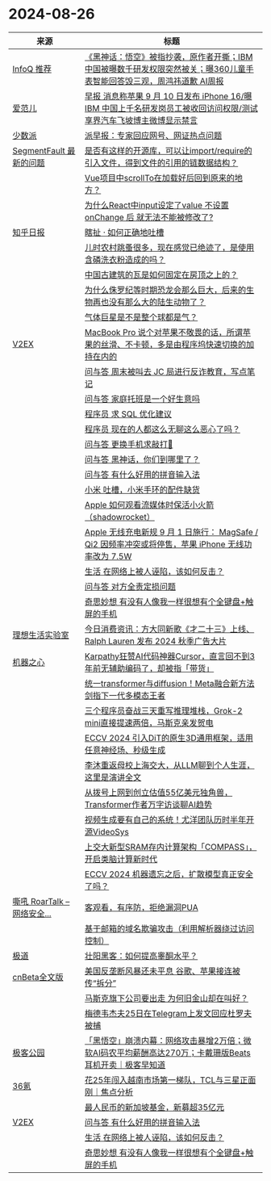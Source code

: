 ﻿# 2024-08-26

|来源|标题|
|---|---|
|[InfoQ 推荐](https://rsshub.app/infoq/recommend)|[《黑神话：悟空》被指抄袭，原作者开撕；IBM中国被曝数千研发权限突然被关；曝360儿童手表智能回答毁三观，周鸿祎道歉 AI周报](https://www.infoq.cn/article/l3qfHs68zB3dAxYvQrqa)|
|[爱范儿](https://www.ifanr.com/feed)|[早报 消息称苹果 9 月 10 日发布 iPhone 16/曝 IBM 中国上千名研发岗员工被收回访问权限/测试享界汽车飞坡博主微博显示禁言](https://www.ifanr.com/1597274?utm_source=rss&utm_medium=rss&utm_campaign=)|
|[少数派](https://sspai.com/feed)|[派早报：专家回应网号、网证热点问题](https://sspai.com/post/91788)|
|[SegmentFault 最新的问题](https://segmentfault.com/feeds/questions)|[是否有这样的开源库，可以让import/require的引入文件，得到文件的引用的链数据结构？](https://segmentfault.com/q/1010000045206720)|
||[Vue项目中scrollTo在加载好后回到原来的地方？](https://segmentfault.com/q/1010000045206336)|
||[为什么React中input设定了value 不设置onChange 后 就无法不能被修改了?](https://segmentfault.com/q/1010000045206166)|
|[知乎日报](https://feedx.net/rss/zhihudaily.xml)|[瞎扯 · 如何正确地吐槽](https://daily.zhihu.com/story/9774942)|
||[儿时农村跳蚤很多，现在感觉已绝迹了，是使用含磷洗衣粉造成的吗？](https://daily.zhihu.com/story/9774922)|
||[中国古建筑的瓦是如何固定在房顶之上的？](https://daily.zhihu.com/story/9774930)|
||[为什么侏罗纪等时期恐龙会那么巨大，后来的生物再也没有那么大的陆生动物了？](https://daily.zhihu.com/story/9774940)|
||[气体巨星是不是整个球都是气？](https://daily.zhihu.com/story/9774920)|
|[V2EX](https://www.v2ex.com/index.xml)|[ MacBook Pro 说个对苹果不敬畏的话，所谓苹果的丝滑、不卡顿，多是由程序坞快速切换的加持在内的](https://www.v2ex.com/t/1067753#reply12)|
||[ 问与答 周末被叫去 JC 局进行反诈教育，写点笔记](https://www.v2ex.com/t/1067747#reply43)|
||[ 问与答 家庭托班是一个好生意吗](https://www.v2ex.com/t/1067742#reply13)|
||[ 程序员 求 SQL 优化建议](https://www.v2ex.com/t/1067739#reply14)|
||[ 程序员 现在的人都这么无聊这么恶心了吗？](https://www.v2ex.com/t/1067737#reply17)|
||[ 问与答 更换手机求敲打🔨](https://www.v2ex.com/t/1067735#reply42)|
||[ 问与答 黑神话，你们到哪里了？](https://www.v2ex.com/t/1067731#reply76)|
||[ 问与答 有什么好用的拼音输入法](https://www.v2ex.com/t/1067722#reply20)|
||[ 小米 吐槽，小米手环的配件缺货](https://www.v2ex.com/t/1067721#reply12)|
||[ Apple 如何观看流媒体时保活小火箭（shadowrocket）](https://www.v2ex.com/t/1067720#reply12)|
||[ Apple 无线充电新规 9 月 1 日施行： MagSafe / Qi2 因频率冲突或将停售，苹果 iPhone 无线功率改为 7.5W](https://www.v2ex.com/t/1067716#reply32)|
||[ 生活 在网络上被人诬陷，该如何反击？](https://www.v2ex.com/t/1067715#reply28)|
||[ 问与答 对方全责定损问题](https://www.v2ex.com/t/1067713#reply18)|
||[ 奇思妙想 有没有人像我一样很想有个全键盘+触屏的手机](https://www.v2ex.com/t/1067709#reply37)|
|[理想生活实验室](http://www.toodaylab.com/feed)|[今日消费资讯：方大同新歌《才二十三》上线、Ralph Lauren 发布 2024 秋季广告大片](http://www.toodaylab.com/83010)|
|[机器之心](https://www.jiqizhixin.com/rss)|[Karpathy狂赞AI代码神器Cursor，直言回不到3年前无辅助编码了，却被指「带货」](https://www.jiqizhixin.com/articles/2024-08-26-9)|
||[统一transformer与diffusion！Meta融合新方法剑指下一代多模态王者](https://www.jiqizhixin.com/articles/2024-08-26-8)|
||[三个程序员奋战三天重写推理堆栈，Grok-2 mini直接提速两倍，马斯克亲发贺电](https://www.jiqizhixin.com/articles/2024-08-26-7)|
||[ECCV 2024 引入DiT的原生3D通用框架，适用任意神经场、秒级生成](https://www.jiqizhixin.com/articles/2024-08-26-6)|
||[李沐重返母校上海交大，从LLM聊到个人生涯，这里是演讲全文](https://www.jiqizhixin.com/articles/2024-08-26-5)|
||[从拨号上网到创立估值55亿美元独角兽，Transformer作者万字访谈聊AI趋势](https://www.jiqizhixin.com/articles/2024-08-26-4)|
||[视频生成要有自己的系统！尤洋团队历时半年开源VideoSys](https://www.jiqizhixin.com/articles/2024-08-26-3)|
||[上交大新型SRAM存内计算架构「COMPASS」，开启类脑计算新时代](https://www.jiqizhixin.com/articles/2024-08-26-2)|
||[ECCV 2024 机器遗忘之后，扩散模型真正安全了吗？](https://www.jiqizhixin.com/articles/2024-08-26)|
|[嘶吼 RoarTalk – 网络安全...](http://www.4hou.com/feed/)|[客观看，有序防，拒绝漏洞PUA](https://www.4hou.com/posts/Dx1n)|
||[基于邮箱的域名欺骗攻击（利用解析器绕过访问控制）](https://www.4hou.com/posts/ArNz)|
|[极道](https://www.jdon.com/jivejdon/rss)|[壮阳黑客：如何提高睾酮水平？](https://www.jdon.com/75166.html)|
|[cnBeta全文版](http://feeds2.feedburner.com/cnbeta-full)|[美国反垄断风暴还未平息 谷歌、苹果接连被传“拆分”](https://m.cnbeta.com.tw/view/1443461.htm)|
||[马斯克旗下公司要出走 为何旧金山却在叫好？](https://m.cnbeta.com.tw/view/1443460.htm)|
||[梅德韦杰夫25日在Telegram上发文回应杜罗夫被捕](https://m.cnbeta.com.tw/view/1443459.htm)|
|[极客公园](http://feeds.geekpark.net/)|[「黑悟空」崩溃内幕：网络攻击暴增2万倍；微软AI码农平均薪酬高达270万；卡戴珊版Beats耳机开卖｜极客早知道](http://www.geekpark.net/news/339679)|
|[36氪](http://36kr.com/feed)|[花25年闯入越南市场第一梯队，TCL与三星正面刚｜焦点分析](https://36kr.com/p/2921530054105992?f=rss)|
||[最人民币的新加坡基金，新募超35亿元](https://36kr.com/p/2922289267120769?f=rss)|
|[V2EX](https://www.v2ex.com/index.xml)|[ 问与答 有什么好用的拼音输入法](https://www.v2ex.com/t/1067722#reply11)|
||[ 生活 在网络上被人诬陷，该如何反击？](https://www.v2ex.com/t/1067715#reply13)|
||[ 奇思妙想 有没有人像我一样很想有个全键盘+触屏的手机](https://www.v2ex.com/t/1067709#reply21)|
